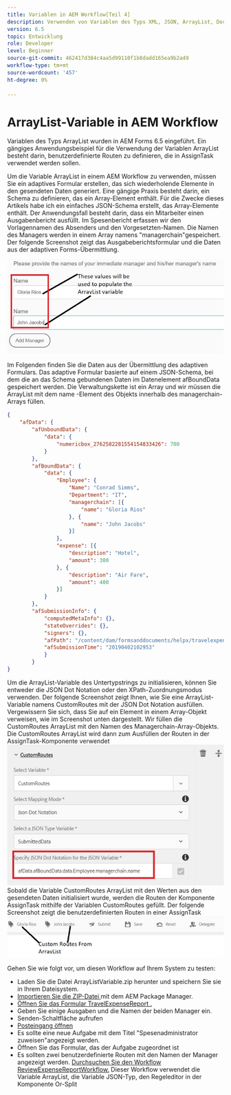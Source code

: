 ```yaml
---
title: Variablen in AEM Workflow[Teil 4]
description: Verwenden von Variablen des Typs XML, JSON, ArrayList, Document in einem AEM Workflow
version: 6.5
topic: Entwicklung
role: Developer
level: Beginner
source-git-commit: 462417d384c4aa5d99110f1b8dadd165ea9b2a49
workflow-type: tm+mt
source-wordcount: '457'
ht-degree: 0%

---
```



# ArrayList-Variable in AEM Workflow

Variablen des Typs ArrayList wurden in AEM Forms 6.5 eingeführt. Ein gängiges Anwendungsbeispiel für die Verwendung der Variablen ArrayList besteht darin, benutzerdefinierte Routen zu definieren, die in AssignTask verwendet werden sollen.

Um die Variable ArrayList in einem AEM Workflow zu verwenden, müssen Sie ein adaptives Formular erstellen, das sich wiederholende Elemente in den gesendeten Daten generiert. Eine gängige Praxis besteht darin, ein Schema zu definieren, das ein Array-Element enthält. Für die Zwecke dieses Artikels habe ich ein einfaches JSON-Schema erstellt, das Array-Elemente enthält. Der Anwendungsfall besteht darin, dass ein Mitarbeiter einen Ausgabenbericht ausfüllt. Im Spesenbericht erfassen wir den Vorlagennamen des Absenders und den Vorgesetzten-Namen. Die Namen des Managers werden in einem Array namens &quot;managerchain&quot;gespeichert. Der folgende Screenshot zeigt das Ausgabeberichtsformular und die Daten aus der adaptiven Forms-Übermittlung.

![Ausgabenbericht](assets/expensereport.jpg)

Im Folgenden finden Sie die Daten aus der Übermittlung des adaptiven Formulars. Das adaptive Formular basierte auf einem JSON-Schema, bei dem die an das Schema gebundenen Daten im Datenelement afBoundData gespeichert werden. Die Verwaltungskette ist ein Array und wir müssen die ArrayList mit dem name -Element des Objekts innerhalb des managerchain-Arrays füllen.

```json
{
    "afData": {
        "afUnboundData": {
            "data": {
                "numericbox_2762582281554154833426": 700
            }
        },
        "afBoundData": {
            "data": {
                "Employee": {
                    "Name": "Conrad Simms",
                    "Department": "IT",
                    "managerchain": [{
                        "name": "Gloria Rios"
                    }, {
                        "name": "John Jacobs"
                    }]
                },
                "expense": [{
                    "description": "Hotel",
                    "amount": 300
                }, {
                    "description": "Air Fare",
                    "amount": 400
                }]
            }
        },
        "afSubmissionInfo": {
            "computedMetaInfo": {},
            "stateOverrides": {},
            "signers": {},
            "afPath": "/content/dam/formsanddocuments/helpx/travelexpensereport",
            "afSubmissionTime": "20190402102953"
            }
        }
}
```

Um die ArrayList-Variable des Untertypstrings zu initialisieren, können Sie entweder die JSON Dot Notation oder den XPath-Zuordnungsmodus verwenden. Der folgende Screenshot zeigt Ihnen, wie Sie eine ArrayList-Variable namens CustomRoutes mit der JSON Dot Notation ausfüllen. Vergewissern Sie sich, dass Sie auf ein Element in einem Array-Objekt verweisen, wie im Screenshot unten dargestellt. Wir füllen die CustomRoutes ArrayList mit den Namen des Managerchain-Array-Objekts.
Die CustomRoutes ArrayList wird dann zum Ausfüllen der Routen in der AssignTask-Komponente verwendet
![customroutes](assets/arraylist.jpg)
Sobald die Variable CustomRoutes ArrayList mit den Werten aus den gesendeten Daten initialisiert wurde, werden die Routen der Komponente AssignTask mithilfe der Variablen CustomRoutes gefüllt. Der folgende Screenshot zeigt die benutzerdefinierten Routen in einer AssignTask
![asingtask](assets/customactions.jpg)

Gehen Sie wie folgt vor, um diesen Workflow auf Ihrem System zu testen:

* Laden Sie die Datei ArrayListVariable.zip herunter und speichern Sie sie in Ihrem Dateisystem.
* [Importieren Sie die ZIP-Datei ](assets/arraylistvariable.zip) mit dem AEM Package Manager.
* [Öffnen Sie das Formular TravelExpenseReport .](http://localhost:4502/content/dam/formsanddocuments/helpx/travelexpensereport/jcr:content?wcmmode=disabled)
* Geben Sie einige Ausgaben und die Namen der beiden Manager ein.
* Senden-Schaltfläche aufrufen
* [Posteingang öffnen](http://localhost:4502/aem/inbox)
* Es sollte eine neue Aufgabe mit dem Titel &quot;Spesenadministrator zuweisen&quot;angezeigt werden.
* Öffnen Sie das Formular, das der Aufgabe zugeordnet ist
* Es sollten zwei benutzerdefinierte Routen mit den Namen der Manager angezeigt werden.
   [Durchsuchen Sie den Workflow ReviewExpenseReportWorkflow.](http://localhost:4502/editor.html/conf/global/settings/workflow/models/ReviewExpenseReport.html) Dieser Workflow verwendet die Variable ArrayList, die Variable JSON-Typ, den Regeleditor in der Komponente Or-Split
